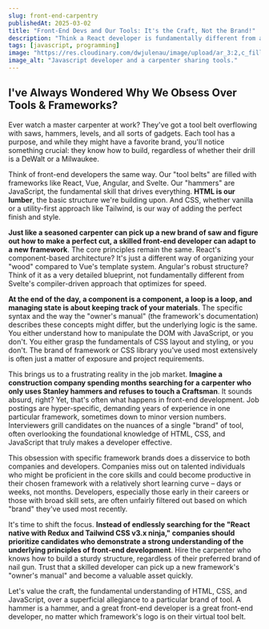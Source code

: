 ```yaml
---
slug: front-end-carpentry
publishedAt: 2025-03-02
title: "Front-End Devs and Our Tools: It's the Craft, Not the Brand!"
description: "Think a React developer is fundamentally different from a Vue wizard? Just like carpenters and their favorite tool brands, front-end frameworks are tools to get the job done. But does it really matter if your hammer is React or Vue?"
tags: [javascript, programming]
image: "https://res.cloudinary.com/dwjulenau/image/upload/ar_3:2,c_fill,dpr_auto,f_auto,fl_progressive,q_auto/v1744900289/josh-portfolio/assets_task_01js22ajq3emdaphyvchamy2d5_img_0.webp"
image_alt: "Javascript developer and a carpenter sharing tools."
---
```


## I've Always Wondered Why We Obsess Over Tools & Frameworks?

Ever watch a master carpenter at work? They've got a tool belt overflowing with saws, hammers, levels, and all sorts of gadgets. Each tool has a purpose, and while they might have a favorite brand, you'll notice something crucial: they know how to build, regardless of whether their drill is a DeWalt or a Milwaukee.

Think of front-end developers the same way. Our "tool belts" are filled with frameworks like React, Vue, Angular, and Svelte. Our "hammers" are JavaScript, the fundamental skill that drives everything. **HTML is our lumber**, the basic structure we're building upon. And CSS, whether vanilla or a utility-first approach like Tailwind, is our way of adding the perfect finish and style.

**Just like a seasoned carpenter can pick up a new brand of saw and figure out how to make a perfect cut, a skilled front-end developer can adapt to a new framework**. The core principles remain the same. React's component-based architecture? It's just a different way of organizing your "wood" compared to Vue's template system. Angular's robust structure? Think of it as a very detailed blueprint, not fundamentally different from Svelte's compiler-driven approach that optimizes for speed.

**At the end of the day, a component is a component, a loop is a loop, and managing state is about keeping track of your materials**. The specific syntax and the way the "owner's manual" (the framework's documentation) describes these concepts might differ, but the underlying logic is the same. You either understand how to manipulate the DOM with JavaScript, or you don't. You either grasp the fundamentals of CSS layout and styling, or you don't. The brand of framework or CSS library you've used most extensively is often just a matter of exposure and project requirements.

This brings us to a frustrating reality in the job market. **Imagine a construction company spending months searching for a carpenter who only uses Stanley hammers and refuses to touch a Craftsman**. It sounds absurd, right? Yet, that's often what happens in front-end development. Job postings are hyper-specific, demanding years of experience in one particular framework, sometimes down to minor version numbers. Interviewers grill candidates on the nuances of a single "brand" of tool, often overlooking the foundational knowledge of HTML, CSS, and JavaScript that truly makes a developer effective.

This obsession with specific framework brands does a disservice to both companies and developers. Companies miss out on talented individuals who might be proficient in the core skills and could become productive in their chosen framework with a relatively short learning curve – days or weeks, not months. Developers, especially those early in their careers or those with broad skill sets, are often unfairly filtered out based on which "brand" they've used most recently.

It's time to shift the focus. **Instead of endlessly searching for the "React native with Redux and Tailwind CSS v3.x ninja," companies should prioritize candidates who demonstrate a strong understanding of the underlying principles of front-end development**. Hire the carpenter who knows how to build a sturdy structure, regardless of their preferred brand of nail gun. Trust that a skilled developer can pick up a new framework's "owner's manual" and become a valuable asset quickly.

Let's value the craft, the fundamental understanding of HTML, CSS, and JavaScript, over a superficial allegiance to a particular brand of tool. A hammer is a hammer, and a great front-end developer is a great front-end developer, no matter which framework's logo is on their virtual tool belt.
